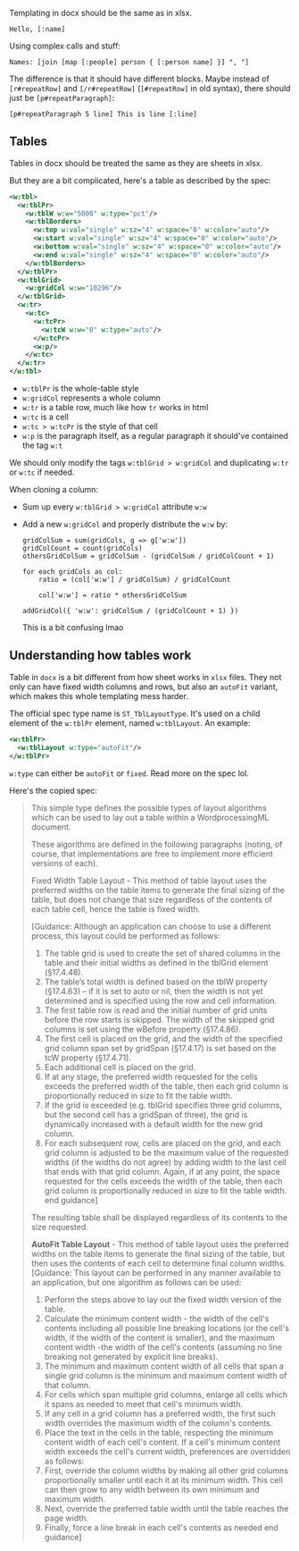 Templating in docx should be the same as in xlsx.

```
Hello, [:name]
```

Using complex calls and stuff:

```
Names: [join [map [:people] person { [:person name] }] ", "]
```

The difference is that it should have different blocks. Maybe instead of
`[r#repeatRow]` and `[/r#repeatRow]` (`[#repeatRow]` in old syntax), there
should just be `[p#repeatParagraph]`:

```
[p#repeatParagraph 5 line] This is line [:line]
```

## Tables

Tables in docx should be treated the same as they are sheets in xlsx.

But they are a bit complicated, here's a table as described by the spec:

```xml
<w:tbl>
  <w:tblPr>
    <w:tblW w:w="5000" w:type="pct"/>
    <w:tblBorders>
      <w:top w:val="single" w:sz="4" w:space="0" w:color="auto"/>
      <w:start w:val="single" w:sz="4" w:space="0" w:color="auto"/>
      <w:bottom w:val="single" w:sz="4" w:space="0" w:color="auto"/>
      <w:end w:val="single" w:sz="4" w:space="0" w:color="auto"/>
    </w:tblBorders>
  </w:tblPr>
  <w:tblGrid>
    <w:gridCol w:w="10296"/>
  </w:tblGrid>
  <w:tr>
    <w:tc>
      <w:tcPr>
        <w:tcW w:w="0" w:type="auto"/>
      </w:tcPr>
      <w:p/>
    </w:tc>
  </w:tr>
</w:tbl>
```

- `w:tblPr` is the whole-table style
- `w:gridCol` represents a whole column
- `w:tr` is a table row, much like how `tr` works in html
- `w:tc` is a cell
- `w:tc > w:tcPr` is the style of that cell
- `w:p` is the paragraph itself, as a regular paragraph it should've
  contained the tag `w:t`

We should only modify the tags `w:tblGrid > w:gridCol` and duplicating `w:tr`
or `w:tc` if needed.

When cloning a column:

- Sum up every `w:tblGrid > w:gridCol` attribute `w:w`
- Add a new `w:gridCol` and properly distribute the `w:w` by:

  ```
  gridColSum = sum(gridCols, g => g['w:w'])
  gridColCount = count(gridCols)
  othersGridColSum = gridColSum - (gridColSum / gridColCount + 1)

  for each gridCols as col:
      ratio = (col['w:w'] / gridColSum) / gridColCount

      col['w:w'] = ratio * othersGridColSum

  addGridCol({ 'w:w': gridColSum / (gridColCount + 1) })
  ```

  This is a bit confusing lmao

## Understanding how tables work

Table in `docx` is a bit different from how sheet works in `xlsx` files. They
not only can have fixed width columns and rows, but also an `autoFit` variant,
which makes this whole templating mess harder.

The official spec type name is `ST_TblLayoutType`. It's used on a child element
of the `w:tblPr` element, named `w:tblLayout`. An example:

```xml
<w:tblPr>
  <w:tblLayout w:type="autoFit"/>
</w:tblPr>
```

`w:type` can either be `autoFit` or `fixed`. Read more on the spec lol.

Here's the copied spec:

> This simple type defines the possible types of layout algorithms which can be
> used to lay out a table within a WordprocessingML document.
>
> These algorithms are defined in the following paragraphs (noting, of course,
> that implementations are free to implement more efficient versions of each).
>
> Fixed Width Table Layout - This method of table layout uses the preferred
> widths on the table items to generate the final sizing of the table, but does
> not change that size regardless of the contents of each table cell, hence the
> table is fixed width.
>
> \[Guidance: Although an application can choose to use a different process,
> this layout could be performed as follows:
>
> 1. The table grid is used to create the set of shared columns in the table
>    and their initial widths as defined in the tblGrid element (§17.4.48).
> 2. The table’s total width is defined based on the tblW property (§17.4.63) –
>    if it is set to auto or nil, then the width is not yet determined and is
>    specified using the row and cell information.
> 3. The first table row is read and the initial number of grid units before
>    the row starts is skipped. The width of the skipped grid columns is set
>    using the wBefore property (§17.4.86).
> 4. The first cell is placed on the grid, and the width of the specified grid
>    column span set by gridSpan (§17.4.17) is set based on the tcW property
>    (§17.4.71).
> 5. Each additional cell is placed on the grid.
> 6. If at any stage, the preferred width requested for the cells exceeds the
>    preferred width of the table, then each grid column is proportionally
>    reduced in size to fit the table width.
> 7. If the grid is exceeded (e.g. tblGrid specifies three grid columns, but
>    the second cell has a gridSpan of three), the grid is dynamically
>    increased with a default width for the new grid column.
> 8. For each subsequent row, cells are placed on the grid, and each grid
>    column is adjusted to be the maximum value of the requested widths (if
>    the widths do not agree) by adding width to the last cell that ends with
>    that grid column. Again, if at any point, the space requested for the
>    cells exceeds the width of the table, then each grid column is
>    proportionally reduced in size to fit the table width. end guidance]
>
> The resulting table shall be displayed regardless of its contents to the size
> requested.
>
> **AutoFit Table Layout** - This method of table layout uses the preferred
> widths on the table items to generate the final sizing of the table, but then
> uses the contents of each cell to determine final column widths. [Guidance:
> This layout can be performed in any manner available to an application, but
> one algorithm as follows can be used:
>
> 1. Perform the steps above to lay out the fixed width version of the table.
> 2. Calculate the minimum content width - the width of the cell's contents
>    including all possible line breaking locations (or the cell's width, if
>    the width of the content is smaller), and the maximum content width -the
>    width of the cell's contents (assuming no line breaking not generated by
>    explicit line breaks).
> 3. The minimum and maximum content width of all cells that span a single grid
>    column is the minimum and maximum content width of that column.
> 4. For cells which span multiple grid columns, enlarge all cells which it
>    spans as needed to meet that cell's minimum width.
> 5. If any cell in a grid column has a preferred width, the first such width
>    overrides the maximum width of the column's contents.
> 6. Place the text in the cells in the table, respecting the minimum content
>    width of each cell's content. If a cell's minimum content width exceeds
>    the cell's current width, preferences are overridden as follows:
> 7. First, override the column widths by making all other grid columns
>    proportionally smaller until each it at its minimum width. This cell can
>    then grow to any width between its own minimum and maximum width.
> 8. Next, override the preferred table width until the table reaches the page
>    width.
> 9. Finally, force a line break in each cell's contents as needed end guidance]
